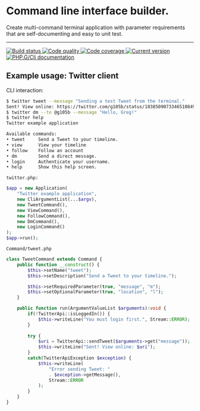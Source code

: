 Command line interface builder.
===============================

Create multi-command terminal application with parameter requirements that are self-documenting and easy to unit test.

***

<a href="https://circleci.com/gh/PhpGt/Cli" target="_blank">
	<img src="https://badge.status.php.gt/cli-build.svg" alt="Build status" />
</a>
<a href="https://scrutinizer-ci.com/g/PhpGt/Cli" target="_blank">
	<img src="https://badge.status.php.gt/cli-quality.svg" alt="Code quality" />
</a>
<a href="https://scrutinizer-ci.com/g/PhpGt/Cli" target="_blank">
	<img src="https://badge.status.php.gt/cli-coverage.svg" alt="Code coverage" />
</a>
<a href="https://packagist.org/packages/PhpGt/Cli" target="_blank">
	<img src="https://badge.status.php.gt/cli-version.svg" alt="Current version" />
</a>
<a href="https://www.php.gt/cli" target="_blank">
	<img src="https://badge.status.php.gt/cli-docs.svg" alt="PHP.G/Cli documentation" />
</a>

## Example usage: Twitter client

CLI interaction:

```bash
$ twitter tweet --message "Sending a test Tweet from the terminal."
Sent! View online: https://twitter.com/g105b/status/1038509073346510849
$ twitter dm --to @g105b --message "Hello, Greg!"
$ twitter help
Twitter example application

Available commands:
• tweet		Send a Tweet to your timeline.
• view		View your timeline
• follow	Follow an account
• dm		Send a direct message.
• login		Authenticate your username.
• help		Show this help screen.
```

`twitter.php:`

```php
$app = new Application(
	"Twitter example application",
	new CliArgumentList(...$argv),
	new TweetCommand(),
	new ViewCommand(),
	new FollowCommand(),
	new DmCommand(),
	new LoginCommand()
);
$app->run();
```

`Command/tweet.php`

```php
class TweetCommand extends Command {
	public function __construct() {
		$this->setName("tweet");
		$this->setDescription("Send a Tweet to your timeline.");

		$this->setRequiredParameter(true, "message", "m");
		$this->setOptionalParameter(true, "location", "l");
	}

	public function run(ArgumentValueList $arguments):void {
		if(!TwitterApi::isLoggedIn()) {
			$this->writeLine("You must login first.", Stream::ERROR);
		}
		
		try {
			$uri = TwitterApi::sendTweet($arguments->get("message"));
			$this->writeLine("Sent! View online: $uri");
		}
		catch(TwitterApiException $exception) {
			$this->writeLine(
				"Error sending Tweet: "
				. $exception->getMessage(),
				Stream::ERROR
			);
		}
	}
}
```